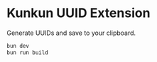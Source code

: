 # Kunkun UUID Extension

Generate UUIDs and save to your clipboard.

```bash
bun dev
bun run build
```
